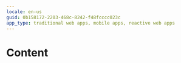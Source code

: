 ```yaml
---
locale: en-us
guid: 0b158172-2203-468c-8242-f48fcccc023c
app_type: traditional web apps, mobile apps, reactive web apps
---
```


# Content
